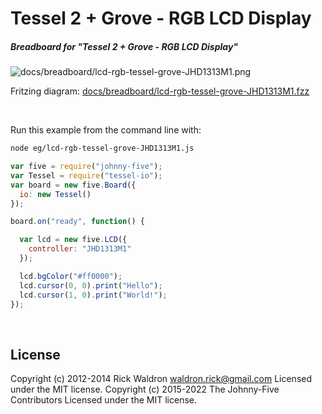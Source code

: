 <!--remove-start-->

# Tessel 2 + Grove - RGB LCD Display

<!--remove-end-->






##### Breadboard for "Tessel 2 + Grove - RGB LCD Display"



![docs/breadboard/lcd-rgb-tessel-grove-JHD1313M1.png](breadboard/lcd-rgb-tessel-grove-JHD1313M1.png)<br>

Fritzing diagram: [docs/breadboard/lcd-rgb-tessel-grove-JHD1313M1.fzz](breadboard/lcd-rgb-tessel-grove-JHD1313M1.fzz)

&nbsp;




Run this example from the command line with:
```bash
node eg/lcd-rgb-tessel-grove-JHD1313M1.js
```


```javascript
var five = require("johnny-five");
var Tessel = require("tessel-io");
var board = new five.Board({
  io: new Tessel()
});

board.on("ready", function() {

  var lcd = new five.LCD({
    controller: "JHD1313M1"
  });

  lcd.bgColor("#ff0000");
  lcd.cursor(0, 0).print("Hello");
  lcd.cursor(1, 0).print("World!");
});

```








&nbsp;

<!--remove-start-->

## License
Copyright (c) 2012-2014 Rick Waldron <waldron.rick@gmail.com>
Licensed under the MIT license.
Copyright (c) 2015-2022 The Johnny-Five Contributors
Licensed under the MIT license.

<!--remove-end-->
